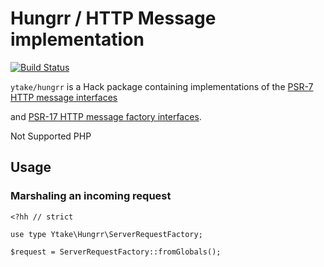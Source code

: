 # Hungrr / HTTP Message implementation

[![Build Status](https://travis-ci.org/ytake/hungrr.svg?branch=master)](https://travis-ci.org/ytake/hungrr)

`ytake/hungrr` is a Hack package containing implementations of the
[PSR-7 HTTP message interfaces](https://github.com/php-fig/fig-standards/blob/master/accepted/PSR-7-http-message.md)

and [PSR-17 HTTP message factory interfaces](https://www.php-fig.org/psr/psr-17).

Not Supported PHP

## Usage

### Marshaling an incoming request

```hack
<?hh // strict

use type Ytake\Hungrr\ServerRequestFactory;

$request = ServerRequestFactory::fromGlobals();
```
